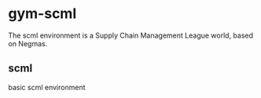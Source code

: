 # gym-scml

The scml environment is a Supply Chain Management League world, based on Negmas.

## scml

basic scml environment